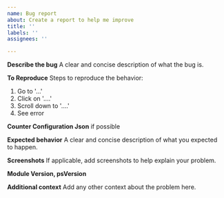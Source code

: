 ```yaml
---
name: Bug report
about: Create a report to help me improve
title: ''
labels: ''
assignees: ''

---
```


**Describe the bug**
A clear and concise description of what the bug is.

**To Reproduce**
Steps to reproduce the behavior:
1. Go to '...'
2. Click on '....'
3. Scroll down to '....'
4. See error

**Counter Configuration Json**
if possible

**Expected behavior**
A clear and concise description of what you expected to happen.

**Screenshots**
If applicable, add screenshots to help explain your problem.

**Module Version, psVersion**

**Additional context**
Add any other context about the problem here.
